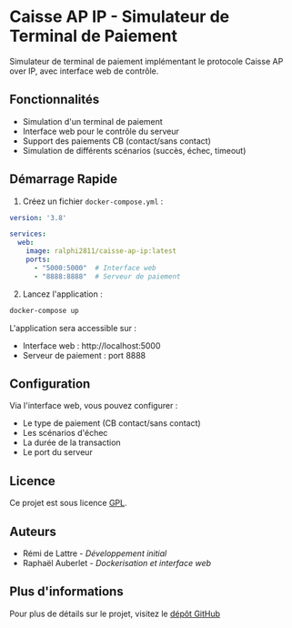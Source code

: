 # Caisse AP IP - Simulateur de Terminal de Paiement

Simulateur de terminal de paiement implémentant le protocole Caisse AP over IP, avec interface web de contrôle.

## Fonctionnalités

- Simulation d'un terminal de paiement
- Interface web pour le contrôle du serveur
- Support des paiements CB (contact/sans contact)
- Simulation de différents scénarios (succès, échec, timeout)

## Démarrage Rapide

1. Créez un fichier `docker-compose.yml` :
```yaml
version: '3.8'

services:
  web:
    image: ralphi2811/caisse-ap-ip:latest
    ports:
      - "5000:5000"  # Interface web
      - "8888:8888"  # Serveur de paiement
```

2. Lancez l'application :
```bash
docker-compose up
```

L'application sera accessible sur :
- Interface web : http://localhost:5000
- Serveur de paiement : port 8888

## Configuration

Via l'interface web, vous pouvez configurer :
- Le type de paiement (CB contact/sans contact)
- Les scénarios d'échec
- La durée de la transaction
- Le port du serveur

## Licence

Ce projet est sous licence [GPL](https://www.gnu.org/licenses/gpl-3.0.html).

## Auteurs

- Rémi de Lattre - *Développement initial*
- Raphaël Auberlet - *Dockerisation et interface web*

## Plus d'informations

Pour plus de détails sur le projet, visitez le [dépôt GitHub](https://github.com/ralphi2811/caisse-ap-ip)
